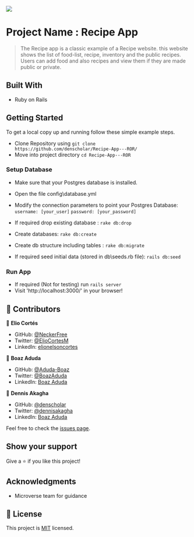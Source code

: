 ![](https://img.shields.io/badge/Microverse-blueviolet)

# Project Name : Recipe App

> The Recipe app is a classic example of a Recipe website. this website shows the list of food-list, recipe, inventory and the public recipes. Users can add food and also recipes and view them if they are made public or private.

## Built With

- Ruby on Rails

## Getting Started

To get a local copy up and running follow these simple example steps.

- Clone Repository using `git clone https://github.com/denscholar/Recipe-App---ROR/`
- Move into project directory
`cd Recipe-App---ROR`

### Setup Database

- Make sure that your Postgres database is installed.
- Open the file config\database.yml
- Modify the connection parameters to point your Postgres      Database:
    `username: [your_user]`
    `password: [your_password]`

- If required drop existing database : `rake db:drop`
- Create databases: `rake db:create`
- Create db structure including tables : `rake db:migrate`
- If required seed initial data (stored in db\seeds.rb file): `rails db:seed`

### Run App

- If required (Not for testing) run `rails server`
- Visit 'http://localhost:3000/' in your browser!

## 🤝 Contributors

👤 **Elio Cortés**

- GitHub: [@NeckerFree](https://github.com/NeckerFree)
- Twitter: [@ElioCortesM](https://twitter.com/ElioCortesM)
- LinkedIn: [elionelsoncortes](https://www.linkedin.com/in/elionelsoncortes/)

👤 **Boaz Aduda**

- GitHub: [@Aduda-Boaz](https://github.com/Aduda-Boaz)
- Twitter: [@BoazAduda](https://twitter.com/BoazAduda)
- LinkedIn: [Boaz Aduda](https://www.linkedin.com/in/boaz-aduda/)

👤 **Dennis Akagha**

- GitHub: [@denscholar](https://github.com/denscholar)
- Twitter: [@dennisakagha](https://twitter.com/dennisakagha)
- LinkedIn: [Boaz Aduda](https://www.linkedin.com/in/denscholar/)

Feel free to check the [issues page](https://github.com/denscholar/Recipe-App---ROR/issues
).

## Show your support

Give a ⭐️ if you like this project!

## Acknowledgments

- Microverse team for guidance

## 📝 License

This project is [MIT](./MIT.md) licensed.

